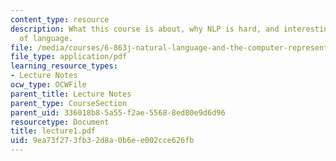 ```yaml
---
content_type: resource
description: What this course is about, why NLP is hard, and interesting and the ingredents
  of language.
file: /media/courses/6-863j-natural-language-and-the-computer-representation-of-knowledge-spring-2003/9ea73f273fb32d8a0b6ee002cce626fb_lecture1.pdf
file_type: application/pdf
learning_resource_types:
- Lecture Notes
ocw_type: OCWFile
parent_title: Lecture Notes
parent_type: CourseSection
parent_uid: 336018b8-5a55-f2ae-5568-8ed80e9d6d96
resourcetype: Document
title: lecture1.pdf
uid: 9ea73f27-3fb3-2d8a-0b6e-e002cce626fb
---
```

